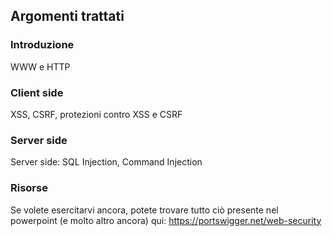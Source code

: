 ## Argomenti trattati

### Introduzione
WWW e HTTP

### Client side
XSS, CSRF, protezioni contro XSS e CSRF

### Server side
Server side: SQL Injection, Command Injection


### Risorse
Se volete esercitarvi ancora, potete trovare tutto ciò presente nel powerpoint (e molto altro ancora) qui: https://portswigger.net/web-security
